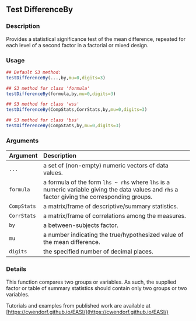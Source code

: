 ## Test DifferenceBy

### Description

Provides a statistical significance test of the mean difference, repeated for each level of a second factor in a factorial or mixed design.

### Usage

```r
## Default S3 method:
testDifferenceBy(...,by,mu=0,digits=3)

## S3 method for class 'formula'
testDifferenceBy(formula,by,mu=0,digits=3)

## S3 method for class 'wss'
testDifferenceBy(CompStats,CorrStats,by,mu=0,digits=3)

## S3 method for class 'bss'
testDifferenceBy(CompStats,by,mu=0,digits=3)
```

### Arguments

Argument | Description
:-- | :--
```...``` | a set of (non-empty) numeric vectors of data values.
```formula``` | a formula of the form `lhs ~ rhs` where `lhs` is a numeric variable giving the data values and `rhs` a factor giving the corresponding groups.
```CompStats``` | a matrix/frame of descriptive/summary statistics.
```CorrStats``` | a matrix/frame of correlations among the measures.
```by``` | a between-subjects factor.
```mu``` | a number indicating the true/hypothesized value of the mean difference.
```digits``` | the specified number of decimal places.

### Details

This function compares two groups or variables. As such, the supplied factor or table of summary statistics should contain only two groups or two variables.

Tutorials and examples from published work are available at [https://cwendorf.github.io/EASI/](https://cwendorf.github.io/EASI/) 
